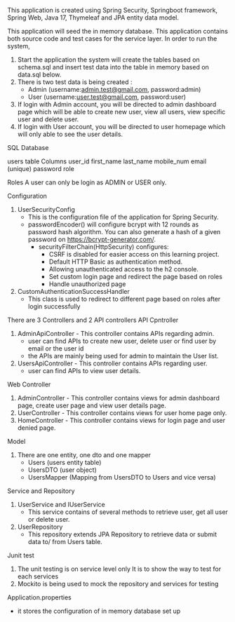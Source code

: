 This application is created using Spring Security, Springboot framework, Spring Web, Java 17, Thymeleaf and JPA entity data model.

This application will seed the in memory database. This application contains both source code
and test cases for the service layer. In order to run the system,
1. Start the application
   the system will create the tables based on schema.sql and insert test data into the table in memory based on data.sql below.
2. There is two test data is being created : 
   - Admin (username:admin.test@gmail.com, password:admin)
   - User (username:user.test@gmail.com, password:user)
3. If login with Admin account, you will be directed to admin dashboard page which will be able to create new user, view all users, view specific user and delete user.
4. If login with User account, you will be directed to user homepage which will only able to see the user details.

SQL Database

users table Columns
user_id
first_name
last_name
mobile_num
email (unique)
password
role

Roles
A user can only be login as ADMIN or USER only.

Configuration
1. UserSecurityConfig
    - This is the configuration file of the application for Spring Security.
    - passwordEncoder() will configure bcrypt with 12 rounds as password hash algorithm. You can also generate a hash of a given password on https://bcrypt-generator.com/.
      - securityFilterChain(HttpSecurity) configures:
        - CSRF is disabled for easier access on this learning project.
        - Default HTTP Basic as authentication method.
        - Allowing unauthenticated access to the h2 console.
        - Set custom login page and redirect the page based on roles
        - Handle unauthorized page
2. CustomAuthenticationSuccessHandler
    - This class is used to redirect to different page based on roles after login successfully


There are 3 Controllers and 2 API controllers
API Cpntroller
1. AdminApiController - This controller contains APIs regarding admin.
    - user can find APIs to create new user, delete user or find user by email or the user id
    - the APIs are mainly being used for admin to maintain the User list.
2. UsersApiController - This controller contains APIs regarding user.
    - user can find APIs to view user details.

Web Controller
1. AdminController - This controller contains views for admin dashboard page, create user page and view user details page.
2. UserController - This controller contains views for user home page only.
3. HomeController - This controller contains views for login page and user denied page.

Model
1. There are one entity, one dto and one mapper
    - Users (users entity table)
    - UsersDTO (user object)
    - UsersMapper (Mapping from UsersDTO to Users and vice versa)

Service and Repository
1. UserService and IUserService
   - This service contains of several methods to retrieve user, get all user or delete user.
2. UserRepository
   - This repository extends JPA Repository to retrieve data or submit data  to/ from Users table.

Junit test
1. The unit testing is on service level only It is to show the way to test for each services
2. Mockito is being used to mock the repository and services for testing

Application.properties
- it stores the configuration of in memory database set up
